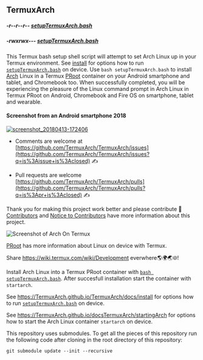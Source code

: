 <link rel="prerender" href="https://termuxarch.github.io/TermuxArch/">

## TermuxArch

<!--![Test](https://github.com/SDRausty/termux-arch/workflows/Test/badge.svg)
-->
##### -r--r--r-- [setupTermuxArch.bash](https://raw.githubusercontent.com/TermuxArch/TermuxArch/master/setupTermuxArch.bash)
##### -rwxrwx--- [setupTermuxArch.bash](https://TermuxArch.github.io/TermuxArch/setupTermuxArch.bash) 

This Termux bash setup shell script will attempt to set Arch Linux up in your Termux environment.  See [install](https://TermuxArch.github.io/docsTermuxArch/install) for options how to run [`setupTermuxArch.bash`](https://raw.githubusercontent.com/TermuxArch/TermuxArch/master/setupTermuxArch.bash) on device.  Use `bash setupTermuxArch.bash` to install [Arch](https://wiki.archlinux.org/) Linux in a Termux [PRoot](https://TermuxArch.github.io/docsTermuxArch/PRoot) container on your Android smartphone and tablet, and Chromebook too.  When successfully completed, you will be experiencing the pleasure of the Linux command prompt in Arch Linux in Termux PRoot on Android, Chromebook and Fire OS on smartphone, tablet and wearable.

#### Screenshot from an Android smartphone 2018
[![screenshot_20180413-172406](https://user-images.githubusercontent.com/27742457/38758637-ec0ff0dc-3f3f-11e8-802c-82bc511cde88.png)](https://TermuxArch.github.io/docsTermuxArch/install)

* Comments are welcome at [https://github.com/TermuxArch/TermuxArch/issues](https://github.com/TermuxArch/TermuxArch/issues?q=is%3Aissue+is%3Aclosed) ✍ 

* Pull requests are welcome [https://github.com/TermuxArch/TermuxArch/pulls](https://github.com/TermuxArch/TermuxArch/pulls?q=is%3Apr+is%3Aclosed) ✍ 

Thank you for making this project work better and please contribute 🔆  [Contributors](CONTRIBUTORS.md) and [Notice to Contributors](NOTICE.md) have more information about this project.

![Screenshot of Arch On Termux](https://raw.githubusercontent.com/TermuxArch/imgsTermuxArch/master/IMG_20171019_190414.jpg)

[PRoot](docs/PRoot) has more information about Linux on device with Termux.

Share https://wiki.termux.com/wiki/Development everwhere🌎🌍🌏🌐!

Install Arch Linux into a Termux PRoot container with [`bash setupTermuxArch.bash`](setupTermuxArch.bash).  After succesfull installation start the container with `startarch`.

See https://TermuxArch.github.io/TermuxArch/docs/install for options how to run [`setupTermuxArch.bash`](https://TermuxArch.github.io/TermuxArch/setupTermuxArch.bash) on device.  

See https://TermuxArch.github.io/docsTermuxArch/startingArch for options how to start the Arch Linux container `startarch` on device.

This repository uses submodules.  To get all the pieces of this repository run the following code after cloning in the root directory of this repository: 

```
git submodule update --init --recursive
``` 

